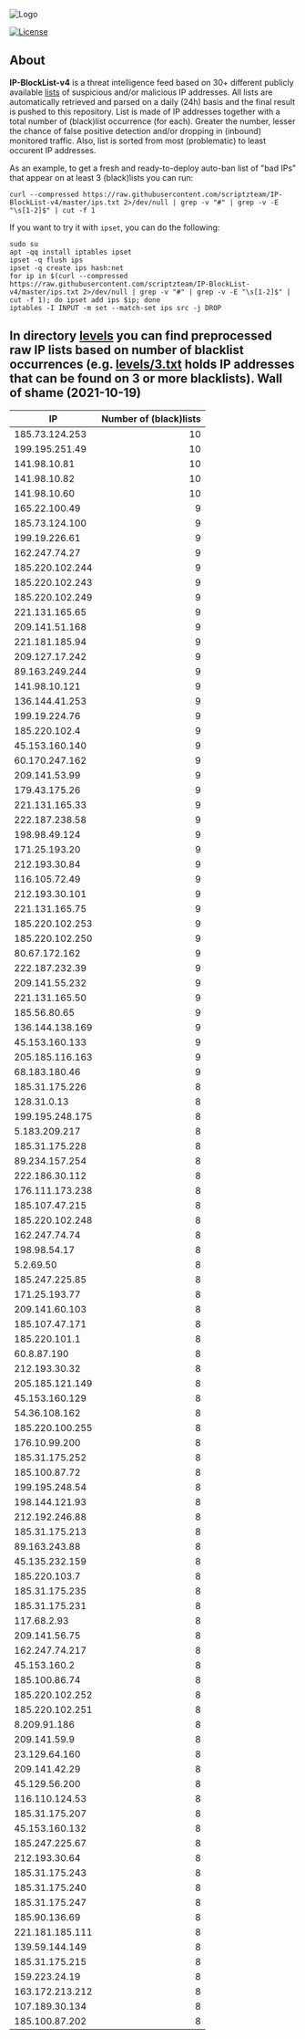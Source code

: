 ![Logo](https://i.imgur.com/PyKLAe7.png)

[![License](https://img.shields.io/badge/license-The_Unlicense-red.svg)](https://unlicense.org/)

About
----

**IP-BlockList-v4** is a threat intelligence feed based on 30+ different publicly available [lists](https://github.com/stamparm/maltrail) of suspicious and/or malicious IP addresses. All lists are automatically retrieved and parsed on a daily (24h) basis and the final result is pushed to this repository. List is made of IP addresses together with a total number of (black)list occurrence (for each). Greater the number, lesser the chance of false positive detection and/or dropping in (inbound) monitored traffic. Also, list is sorted from most (problematic) to least occurent IP addresses.

As an example, to get a fresh and ready-to-deploy auto-ban list of "bad IPs" that appear on at least 3 (black)lists you can run:

```
curl --compressed https://raw.githubusercontent.com/scriptzteam/IP-BlockList-v4/master/ips.txt 2>/dev/null | grep -v "#" | grep -v -E "\s[1-2]$" | cut -f 1
```

If you want to try it with `ipset`, you can do the following:

```
sudo su
apt -qq install iptables ipset
ipset -q flush ips
ipset -q create ips hash:net
for ip in $(curl --compressed https://raw.githubusercontent.com/scriptzteam/IP-BlockList-v4/master/ips.txt 2>/dev/null | grep -v "#" | grep -v -E "\s[1-2]$" | cut -f 1); do ipset add ips $ip; done
iptables -I INPUT -m set --match-set ips src -j DROP
```

In directory [levels](levels) you can find preprocessed raw IP lists based on number of blacklist occurrences (e.g. [levels/3.txt](levels/3.txt) holds IP addresses that can be found on 3 or more blacklists).
Wall of shame (2021-10-19)
----

|IP|Number of (black)lists|
|---|--:|
185.73.124.253|10
199.195.251.49|10
141.98.10.81|10
141.98.10.82|10
141.98.10.60|10
165.22.100.49|9
185.73.124.100|9
199.19.226.61|9
162.247.74.27|9
185.220.102.244|9
185.220.102.243|9
185.220.102.249|9
221.131.165.65|9
209.141.51.168|9
221.181.185.94|9
209.127.17.242|9
89.163.249.244|9
141.98.10.121|9
136.144.41.253|9
199.19.224.76|9
185.220.102.4|9
45.153.160.140|9
60.170.247.162|9
209.141.53.99|9
179.43.175.26|9
221.131.165.33|9
222.187.238.58|9
198.98.49.124|9
171.25.193.20|9
212.193.30.84|9
116.105.72.49|9
212.193.30.101|9
221.131.165.75|9
185.220.102.253|9
185.220.102.250|9
80.67.172.162|9
222.187.232.39|9
209.141.55.232|9
221.131.165.50|9
185.56.80.65|9
136.144.138.169|9
45.153.160.133|9
205.185.116.163|9
68.183.180.46|9
185.31.175.226|8
128.31.0.13|8
199.195.248.175|8
5.183.209.217|8
185.31.175.228|8
89.234.157.254|8
222.186.30.112|8
176.111.173.238|8
185.107.47.215|8
185.220.102.248|8
162.247.74.74|8
198.98.54.17|8
5.2.69.50|8
185.247.225.85|8
171.25.193.77|8
209.141.60.103|8
185.107.47.171|8
185.220.101.1|8
60.8.87.190|8
212.193.30.32|8
205.185.121.149|8
45.153.160.129|8
54.36.108.162|8
185.220.100.255|8
176.10.99.200|8
185.31.175.252|8
185.100.87.72|8
199.195.248.54|8
198.144.121.93|8
212.192.246.88|8
185.31.175.213|8
89.163.243.88|8
45.135.232.159|8
185.220.103.7|8
185.31.175.235|8
185.31.175.231|8
117.68.2.93|8
209.141.56.75|8
162.247.74.217|8
45.153.160.2|8
185.100.86.74|8
185.220.102.252|8
185.220.102.251|8
8.209.91.186|8
209.141.59.9|8
23.129.64.160|8
209.141.42.29|8
45.129.56.200|8
116.110.124.53|8
185.31.175.207|8
45.153.160.132|8
185.247.225.67|8
212.193.30.64|8
185.31.175.243|8
185.31.175.240|8
185.31.175.247|8
185.90.136.69|8
221.181.185.111|8
139.59.144.149|8
185.31.175.215|8
159.223.24.19|8
163.172.213.212|8
107.189.30.134|8
185.100.87.202|8
